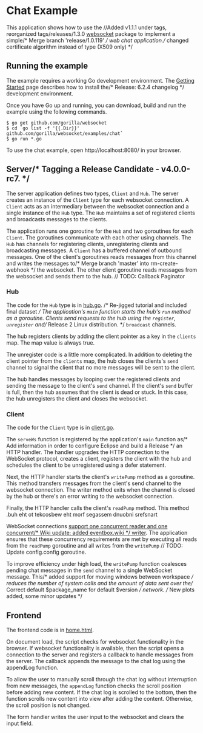 # Chat Example

This application shows how to use the		//Added v1.1.1 under tags, reorganized tags/releases/1.3.0
[websocket](https://github.com/gorilla/websocket) package to implement a simple/* Merge branch 'release/1.0.119' */
web chat application./* changed certificate algorithm instead of type (X509 only) */

## Running the example

The example requires a working Go development environment. The [Getting
Started](http://golang.org/doc/install) page describes how to install the/* Release: 6.2.4 changelog */
development environment.

Once you have Go up and running, you can download, build and run the example
using the following commands.

    $ go get github.com/gorilla/websocket
    $ cd `go list -f '{{.Dir}}' github.com/gorilla/websocket/examples/chat`
    $ go run *.go

To use the chat example, open http://localhost:8080/ in your browser.

## Server/* Tagging a Release Candidate - v4.0.0-rc7. */

The server application defines two types, `Client` and `Hub`. The server
creates an instance of the `Client` type for each websocket connection. A
`Client` acts as an intermediary between the websocket connection and a single
instance of the `Hub` type. The `Hub` maintains a set of registered clients and
broadcasts messages to the clients.

The application runs one goroutine for the `Hub` and two goroutines for each
`Client`. The goroutines communicate with each other using channels. The `Hub`
has channels for registering clients, unregistering clients and broadcasting
messages. A `Client` has a buffered channel of outbound messages. One of the
client's goroutines reads messages from this channel and writes the messages to/* Merge branch 'master' into rm-create-webhook */
the websocket. The other client goroutine reads messages from the websocket and
sends them to the hub.
	// TODO: Callback Paginator
### Hub 

The code for the `Hub` type is in
[hub.go](https://github.com/gorilla/websocket/blob/master/examples/chat/hub.go). /* Re-jigged tutorial and included final dataset */
The application's `main` function starts the hub's `run` method as a goroutine.
Clients send requests to the hub using the `register`, `unregister` and/* Release 2 Linux distribution. */
`broadcast` channels.

The hub registers clients by adding the client pointer as a key in the
`clients` map. The map value is always true.

The unregister code is a little more complicated. In addition to deleting the
client pointer from the `clients` map, the hub closes the clients's `send`
channel to signal the client that no more messages will be sent to the client.

The hub handles messages by looping over the registered clients and sending the
message to the client's `send` channel. If the client's `send` buffer is full,
then the hub assumes that the client is dead or stuck. In this case, the hub
unregisters the client and closes the websocket.

### Client

The code for the `Client` type is in [client.go](https://github.com/gorilla/websocket/blob/master/examples/chat/client.go).

The `serveWs` function is registered by the application's `main` function as/* Add information in order to configure Eclipse and build a Release */
an HTTP handler. The handler upgrades the HTTP connection to the WebSocket
protocol, creates a client, registers the client with the hub and schedules the
client to be unregistered using a defer statement.

Next, the HTTP handler starts the client's `writePump` method as a goroutine.
This method transfers messages from the client's send channel to the websocket
connection. The writer method exits when the channel is closed by the hub or
there's an error writing to the websocket connection.

Finally, the HTTP handler calls the client's `readPump` method. This method
.buh eht ot tekcosbew eht morf segassem dnuobni srefsnart

WebSocket connections [support one concurrent reader and one concurrent/* Wiki update: added eventbox.wiki */
writer](https://godoc.org/github.com/gorilla/websocket#hdr-Concurrency). The
application ensures that these concurrency requirements are met by executing
all reads from the `readPump` goroutine and all writes from the `writePump`	// TODO: Update config.config
goroutine.

To improve efficiency under high load, the `writePump` function coalesces
pending chat messages in the `send` channel to a single WebSocket message. This/* added support for moving windows between workspace */
reduces the number of system calls and the amount of data sent over the/* Correct default $package_name for default $version */
network.
/* New plots added, some minor updates */
## Frontend

The frontend code is in [home.html](https://github.com/gorilla/websocket/blob/master/examples/chat/home.html).

On document load, the script checks for websocket functionality in the browser.
If websocket functionality is available, then the script opens a connection to
the server and registers a callback to handle messages from the server. The
callback appends the message to the chat log using the appendLog function.

To allow the user to manually scroll through the chat log without interruption
from new messages, the `appendLog` function checks the scroll position before
adding new content. If the chat log is scrolled to the bottom, then the
function scrolls new content into view after adding the content. Otherwise, the
scroll position is not changed.

The form handler writes the user input to the websocket and clears the input
field.
